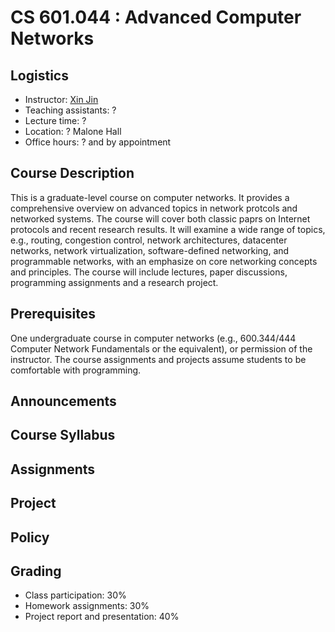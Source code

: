 # CS 601.044 : Advanced Computer Networks

## Logistics

- Instructor: [Xin Jin](http://www.cs.jhu.edu/~xinjin/)
- Teaching assistants: ?
- Lecture time: ?
- Location: ? Malone Hall
- Office hours: ? and by appointment

## Course Description

This is a graduate-level course on computer networks. It provides a comprehensive overview on advanced topics in network protcols and networked systems. The course will cover both classic paprs on Internet protocols and recent research results. It will examine a wide range of topics, e.g., routing, congestion control, network architectures, datacenter networks, network virtualization, software-defined networking, and programmable networks, with an emphasize on core networking concepts and principles. The course will include lectures, paper discussions, programming assignments and a research project.

## Prerequisites

One undergraduate course in computer networks (e.g., 600.344/444 Computer Network Fundamentals or the equivalent), or permission of the instructor. The course assignments and projects assume students to be comfortable with programming.

## Announcements

## Course Syllabus

## Assignments

## Project

## Policy

## Grading

- Class participation: 30%
- Homework assignments: 30%
- Project report and presentation: 40%

